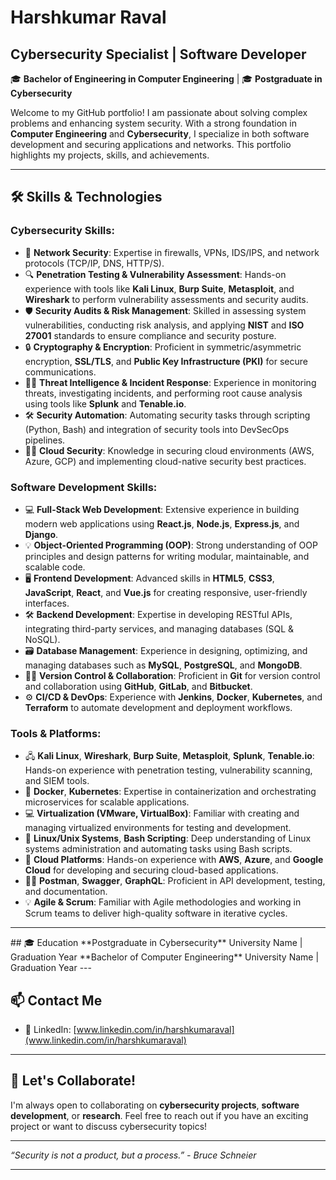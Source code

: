 # Harshkumar Raval

## Cybersecurity Specialist | Software Developer  
🎓 **Bachelor of Engineering  in Computer Engineering** | 🎓 **Postgraduate in Cybersecurity**

Welcome to my GitHub portfolio! I am passionate about solving complex problems and enhancing system security. With a strong foundation in **Computer Engineering** and **Cybersecurity**, I specialize in both software development and securing applications and networks. This portfolio highlights my projects, skills, and achievements.

---

## 🛠️ Skills & Technologies

### **Cybersecurity Skills:**
- 🔐 **Network Security**: Expertise in firewalls, VPNs, IDS/IPS, and network protocols (TCP/IP, DNS, HTTP/S).
- 🔍 **Penetration Testing & Vulnerability Assessment**: Hands-on experience with tools like **Kali Linux**, **Burp Suite**, **Metasploit**, and **Wireshark** to perform vulnerability assessments and security audits.
- 🛡️ **Security Audits & Risk Management**: Skilled in assessing system vulnerabilities, conducting risk analysis, and applying **NIST** and **ISO 27001** standards to ensure compliance and security posture.
- 🔒 **Cryptography & Encryption**: Proficient in symmetric/asymmetric encryption, **SSL/TLS**, and **Public Key Infrastructure (PKI)** for secure communications.
- 🧑‍💻 **Threat Intelligence & Incident Response**: Experience in monitoring threats, investigating incidents, and performing root cause analysis using tools like **Splunk** and **Tenable.io**.
- 🛠️ **Security Automation**: Automating security tasks through scripting (Python, Bash) and integration of security tools into DevSecOps pipelines.
- 🧑‍💻 **Cloud Security**: Knowledge in securing cloud environments (AWS, Azure, GCP) and implementing cloud-native security best practices.

### **Software Development Skills:**
- 💻 **Full-Stack Web Development**: Extensive experience in building modern web applications using **React.js**, **Node.js**, **Express.js**, and **Django**.
- 💡 **Object-Oriented Programming (OOP)**: Strong understanding of OOP principles and design patterns for writing modular, maintainable, and scalable code.
- 🖥️ **Frontend Development**: Advanced skills in **HTML5**, **CSS3**, **JavaScript**, **React**, and **Vue.js** for creating responsive, user-friendly interfaces.
- 🛠️ **Backend Development**: Expertise in developing RESTful APIs, integrating third-party services, and managing databases (SQL & NoSQL).
- 🗃️ **Database Management**: Experience in designing, optimizing, and managing databases such as **MySQL**, **PostgreSQL**, and **MongoDB**.
- 🧑‍💻 **Version Control & Collaboration**: Proficient in **Git** for version control and collaboration using **GitHub**, **GitLab**, and **Bitbucket**.
- ⚙️ **CI/CD & DevOps**: Experience with **Jenkins**, **Docker**, **Kubernetes**, and **Terraform** to automate development and deployment workflows.

### **Tools & Platforms:**
- 🖧 **Kali Linux**, **Wireshark**, **Burp Suite**, **Metasploit**, **Splunk**, **Tenable.io**: Hands-on experience with penetration testing, vulnerability scanning, and SIEM tools.
- 🧩 **Docker**, **Kubernetes**: Expertise in containerization and orchestrating microservices for scalable applications.
- 💻 **Virtualization (VMware, VirtualBox)**: Familiar with creating and managing virtualized environments for testing and development.
- 🔧 **Linux/Unix Systems**, **Bash Scripting**: Deep understanding of Linux systems administration and automating tasks using Bash scripts.
- 🔨 **Cloud Platforms**: Hands-on experience with **AWS**, **Azure**, and **Google Cloud** for developing and securing cloud-based applications.
- 🧑‍💻 **Postman**, **Swagger**, **GraphQL**: Proficient in API development, testing, and documentation.
- 💡 **Agile & Scrum**: Familiar with Agile methodologies and working in Scrum teams to deliver high-quality software in iterative cycles.


---

<!-- ## 📂 Projects

### 1. [Cybersecurity Vulnerability Scanner](https://github.com/yourusername/project1)
**Description:**  
A tool designed to perform vulnerability scanning and identify security issues on web applications. Uses automated scripts and open-source security tools to report vulnerabilities in real-time.

**Key Features:**
- Scans for OWASP Top 10 vulnerabilities
- Integrates with CI/CD pipelines for security automation
- Detailed vulnerability reports

![Vulnerability Scanner Screenshot](https://your-image-link.com)

**Tech Stack:** Python, Docker, OpenVAS, Burp Suite

---

### 2. [Secure File Encryption System](https://github.com/yourusername/project2)
**Description:**  
A file encryption application that uses AES and RSA encryption algorithms to secure sensitive data, ensuring safe data transfer over the network.

**Key Features:**
- AES and RSA encryption algorithms
- Secure key management
- File integrity checks using hash functions

![Encryption System Screenshot](https://your-image-link.com)

**Tech Stack:** Python, Cryptography, Flask

---

### 3. [Full-Stack E-commerce Web Application](https://github.com/yourusername/project3)
**Description:**  
An end-to-end e-commerce platform for users to browse, purchase products, and track orders. Includes secure user authentication and payment gateway integration.

**Key Features:**
- Secure user authentication and authorization
- Payment integration with Stripe
- Product catalog and order tracking

![E-commerce Web App Screenshot](https://your-image-link.com)

**Tech Stack:** React, Node.js, Express.js, MongoDB, Stripe API

---  --!>

## 🎓 Education

**Postgraduate in Cybersecurity**  
University Name | Graduation Year

**Bachelor of Computer Engineering**  
University Name | Graduation Year

---

 <!-- ## 🏅 Certifications

- Certified Ethical Hacker (CEH)
- CompTIA Security+
- AWS Certified Security Specialty
- Cisco Certified Network Associate (CCNA) 

---

## 📝 Blog & Articles

Check out my [personal blog](https://www.yourwebsite.com) where I write about **cybersecurity trends**, **secure coding practices**, and **software development**.

---  -->

## 📫 Contact Me

<!--- 📧 Email: [your.email@example.com](mailto:your.email@example.com) -->
- 💼 LinkedIn: [www.linkedin.com/in/harshkumaraval](www.linkedin.com/in/harshkumaraval)
<!--- 🐦 Twitter: [@yourtwitterhandle](https://twitter.com/yourtwitterhandle) -->
<!--- 🌐 Website: [www.yourwebsite.com](https://www.yourwebsite.com) -->

---

## 🔗 Let's Collaborate!

I'm always open to collaborating on **cybersecurity projects**, **software development**, or **research**. Feel free to reach out if you have an exciting project or want to discuss cybersecurity topics!

---

*“Security is not a product, but a process.” - Bruce Schneier*

---

<!-- ## 📍 Extra Features

You can add **badges** to show your skills and achievements, like this:

![Python](https://img.shields.io/badge/Python-3.8-blue)
![JavaScript](https://img.shields.io/badge/JavaScript-ES6-yellow)
![Kali Linux](https://img.shields.io/badge/Kali-Linux-black)
![AWS Certified](https://img.shields.io/badge/AWS-Certified-green) -->
